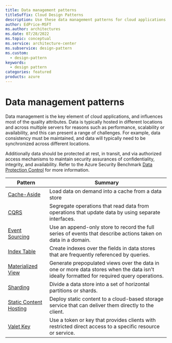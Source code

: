 ```yaml
---
title: Data management patterns
titleSuffix: Cloud Design Patterns
description: Use these data management patterns for cloud applications. Data management is a key element that influences most of the quality attributes.
author: EdPrice-MSFT
ms.author: architectures
ms.date: 07/28/2022
ms.topic: conceptual
ms.service: architecture-center
ms.subservice: design-pattern
ms.custom:
  - design-pattern
keywords:
  - design pattern
categories: featured
products: azure
---
```


# Data management patterns

Data management is the key element of cloud applications, and influences most of the quality attributes. Data is typically hosted in different locations and across multiple servers for reasons such as performance, scalability or availability, and this can present a range of challenges. For example, data consistency must be maintained, and data will typically need to be synchronized across different locations.

Additionally data should be protected at rest, in transit, and via authorized access mechanisms to maintain security assurances of confidentiality, integrity, and availability. Refer to the Azure Security Benchmark [Data Protection Control](/security/benchmark/azure/security-controls-v3-data-protection) for more information.

|                        Pattern                         |                                                                  Summary                                                                  |
|--------------------------------------------------------|-------------------------------------------------------------------------------------------------------------------------------------------|
|            [Cache-Aside](../cache-aside.yml)            |                                            Load data on demand into a cache from a data store                                             |
|                   [CQRS](../cqrs.yml)                   |                    Segregate operations that read data from operations that update data by using separate interfaces.                     |
|         [Event Sourcing](../event-sourcing.yml)         |               Use an append-only store to record the full series of events that describe actions taken on data in a domain.               |
|            [Index Table](../index-table.yml)            |                         Create indexes over the fields in data stores that are frequently referenced by queries.                          |
|      [Materialized View](../materialized-view.yml)      | Generate prepopulated views over the data in one or more data stores when the data isn't ideally formatted for required query operations. |
|               [Sharding](../sharding.yml)               |                                    Divide a data store into a set of horizontal partitions or shards.                                     |
| [Static Content Hosting](../static-content-hosting.yml) |                   Deploy static content to a cloud-based storage service that can deliver them directly to the client.                    |
|              [Valet Key](../valet-key.yml)              |                 Use a token or key that provides clients with restricted direct access to a specific resource or service.                 |
